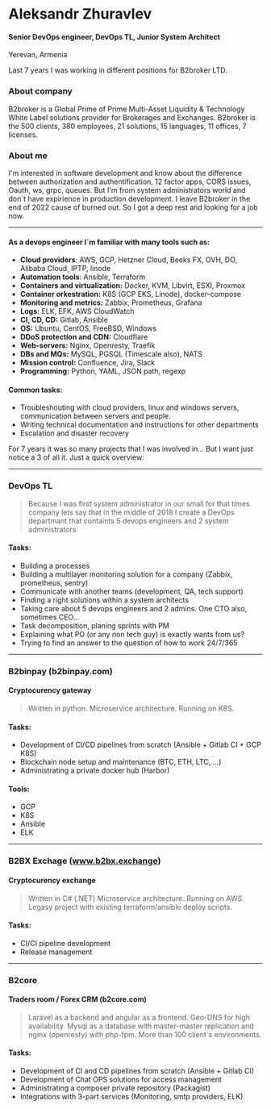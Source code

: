 # Aleksandr Zhuravlev
#### Senior DevOps engineer, DevOps TL, Junior System Architect 
Yerevan, Armenia

Last 7 years I was working in different positions for B2broker LTD. 

### About company
B2broker is a Global Prime of Prime Multi-Asset Liquidity & Technology White Label solutions provider for Brokerages and Exchanges. 
B2broker is the 500 clients, 380 employees, 21 solutions, 15 languages, 11 offices, 7 licenses. 


### About me
I'm interested in software development and know about the difference between authorization and authentification, 12 factor apps, CORS issues, Oauth, ws, grpc, queues. But I'm from system administrators world and don`t have expirience in production development.
I leave B2broker in the end of 2022 cause of burned out. So I got a deep rest and looking for a job now. 

---

#### As a devops engineer I`m familiar with many tools such as:

- **Cloud providers**: AWS, GCP, Hetzner Cloud, Beeks FX, OVH, DO, Alibaba Cloud, IPTP, linode
- **Automation tools**: Ansible, Terraform
- **Containers and virtualization:** Docker, KVM, Libvirt, ESXI, Proxmox
- **Container orkestration:** K8S (GCP EKS, Linode), docker-compose
- **Monitoring and metrics:** Zabbix, Prometheus, Grafana
- **Logs:** ELK, EFK, AWS CloudWatch
- **CI, CD, CD:** Gitlab, Ansible
- **OS:** Ubuntu, CentOS, FreeBSD, Windows
- **DDoS protection and CDN:** Cloudflare
- **Web-servers:** Nginx, Openresty, Traefik
- **DBs and MQs:** MySQL, PGSQL (Timescale also), NATS
- **Mission control:** Confluence, Jira, Slack
- **Programming:** Python, YAML, JSON path, regexp  

#### Common tasks:
- Troubleshouting with cloud providers, linux and windows servers, communication between servers and people.
- Writing technical documentation and instructions for other departments
- Escalation and disaster recovery

For 7 years it was so many projects that I was involved in... But I want just notice a 3 of all it. Just a quick overview:

---

### DevOps TL

> Because I was first system administrator in our small for that times company lets say that in the middle of 2018 I create a DevOps departmant that containts 5 devops engineers and 2 system administrators

#### Tasks:

- Building a processes
- Building a multilayer monitoring solution for a company (Zabbix, prometheus, sentry)
- Communicate with another teams (development, QA, tech support)
- Finding a right solutions within a system architects 
- Taking care about 5 devops engineers and 2 admins. One CTO also, sometimes CEO...
- Task decomposition, planing sprints with PM 
- Explaining what PO (or any non tech guy) is exactly wants from us?
- Trying to find an answer to the question of how to work 24/7/365

---

### B2binpay (b2binpay.com) 
#### Cryptocurency gateway 

> Written in python. Microservice architecture. Running on K8S.

#### Tasks: 
- Development of CI/CD pipelines from scratch (Ansible + Gitlab CI + GCP K8S)
- Blockchain node setup and maintenance (BTC, ETH, LTC, ...)
- Administrating a private docker hub (Harbor)

#### Tools: 
- GCP 
- K8S 
- Ansible
- ELK

---

### B2BX Exchage (www.b2bx.exchange)
#### Cryptocurency exchange

> Written in C# (.NET) Microservice architecture. Running on AWS.
Legasy project with existing terraform/ansible deploy scripts.

#### Tasks:
- CI/CI pipeline development
- Release management

---

### B2core
#### Traders room / Forex CRM (b2core.com)

> Laravel as a backend and angular as a frontend. Geo-DNS for high availability. Mysql as a database with master-master replication and nginx (openresty) with php-fpm. More than 100 client`s environments.

#### Tasks:
- Development of CI and CD pipelines from scratch (Ansible + Gitlab CI)
- Development of Chat OPS solutions for access management
- Administrating a composer private repository (Packagist)
- Integrations with 3-part services (Monitoring, smtp providers, ELK)
